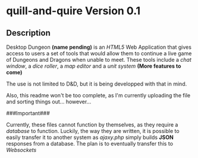 quill-and-quire Version 0.1
===============
Description
---------------

Desktop Dungeon __(name pending)__ is an *HTML5* Web Application that gives access to users a set of tools that would allow them to continue a live game of Dungeons and Dragons when unable to meet. These tools include a *chat window*, a *dice roller*, a *map editor* and a *unit system* __(More features to come)__

The use is not limited to D&D, but it is being developped with that in mind.

Also, this readme won't be too complete, as I'm currently uploading the file and sorting things out... however...

###Important###

Currently, these files cannot function by themselves, as they require a *database* to function. Luckily, the way they are written, it is possible to easily transfer it to another system as *ajaxy.php* simply builds __JSON__ responses from a database. The plan is to eventually transfer this to *Websockets*